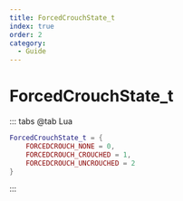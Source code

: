 ```yaml
---
title: ForcedCrouchState_t
index: true
order: 2
category:
  - Guide
---
```


# ForcedCrouchState_t
::: tabs
@tab Lua
```lua
ForcedCrouchState_t = {
    FORCEDCROUCH_NONE = 0,
    FORCEDCROUCH_CROUCHED = 1,
    FORCEDCROUCH_UNCROUCHED = 2
}
```
:::